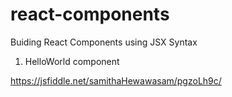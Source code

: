 # react-components
Buiding React Components using JSX Syntax

1) HelloWorld component

https://jsfiddle.net/samithaHewawasam/pgzoLh9c/
